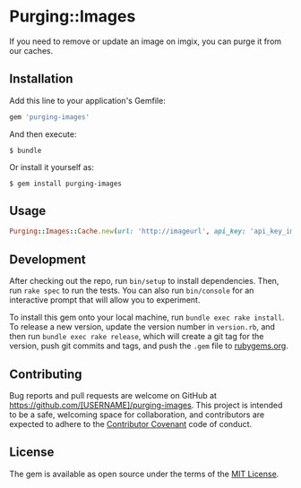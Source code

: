 # Purging::Images

If you need to remove or update an image on imgix, you can purge it from our caches. 

## Installation

Add this line to your application's Gemfile:

```ruby
gem 'purging-images'
```

And then execute:

    $ bundle

Or install it yourself as:

    $ gem install purging-images

## Usage

```ruby
Purging::Images::Cache.new(url: 'http://imageurl', api_key: 'api_key_imgix').call
```

## Development

After checking out the repo, run `bin/setup` to install dependencies. Then, run `rake spec` to run the tests. You can also run `bin/console` for an interactive prompt that will allow you to experiment.

To install this gem onto your local machine, run `bundle exec rake install`. To release a new version, update the version number in `version.rb`, and then run `bundle exec rake release`, which will create a git tag for the version, push git commits and tags, and push the `.gem` file to [rubygems.org](https://rubygems.org).

## Contributing

Bug reports and pull requests are welcome on GitHub at https://github.com/[USERNAME]/purging-images. This project is intended to be a safe, welcoming space for collaboration, and contributors are expected to adhere to the [Contributor Covenant](http://contributor-covenant.org) code of conduct.


## License

The gem is available as open source under the terms of the [MIT License](http://opensource.org/licenses/MIT).

